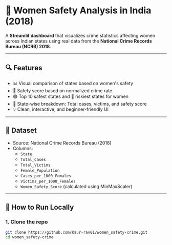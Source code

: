 # 🚨 Women Safety Analysis in India (2018)

A **Streamlit dashboard** that visualizes crime statistics affecting women across Indian states using real data from the **National Crime Records Bureau (NCRB) 2018**.



---

## 🔍 Features

- 📊 Visual comparison of states based on women's safety
- 🔢 Safety score based on normalized crime rate
- 🟢 Top 10 safest states and 🔴 riskiest states for women
- 📌 State-wise breakdown: Total cases, victims, and safety score
- 💡 Clean, interactive, and beginner-friendly UI

---

## 📁 Dataset

- Source: National Crime Records Bureau (2018)
- Columns:
  - `State`
  - `Total_Cases`
  - `Total_Victims`
  - `Female_Population`
  - `Cases_per_1000_Females`
  - `Victims_per_1000_Females`
  - `Women_Safety_Score` (calculated using MinMaxScaler)

---

## 🚀 How to Run Locally

### 1. Clone the repo

```bash
git clone https://github.com/Kaur-rav01/women_safety-crime.git
cd women_safety-crime

